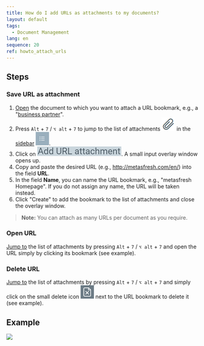 ```yaml
---
title: How do I add URLs as attachments to my documents?
layout: default
tags:
  - Document Management
lang: en
sequence: 20
ref: howto_attach_urls
---
```


## Steps

### Save URL as attachment
1. [Open](Menu) the document to which you want to attach a URL bookmark, e.g., a "[business partner](New_Business_Partner)".
1. Press `Alt` + `7` / `⌥ alt` + `7` to jump to the list of attachments ![](assets/Attachment_clip.png) in the [sidebar](JumptoviaSidebar) ![](assets/Sidebar_Icon_WebUI.png).
1. Click on ![](assets/add_URL_attachment.png). A small input overlay window opens up.
1. Copy and paste the desired URL (e.g., http://metasfresh.com/en/) into the field **URL**.
1. In the field **Name**, you can name the URL bookmark, e.g., "metasfresh Homepage". If you do not assign any name, the URL will be taken instead.
1. Click "Create" to add the bookmark to the list of attachments and close the overlay window.
 >**Note:** You can attach as many URLs per document as you require.

### Open URL
[Jump to](JumptoviaSidebar) the list of attachments by pressing `Alt` + `7` / `⌥ alt` + `7` and open the URL simply by clicking its bookmark (see example).

### Delete URL
[Jump to](JumptoviaSidebar) the list of attachments by pressing `Alt` + `7` / `⌥ alt` + `7` and simply click on the small delete icon ![](assets/delete_icon.png) next to the URL bookmark to delete it (see example).

## Example
![](assets/Howto_attach_urls.gif)
